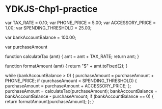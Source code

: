 # YDKJS-Chp1-practice

var TAX_RATE = 0.10;
var PHONE_PRICE = 5.00;
var ACCESSORY_PRICE = 1.00;
var SPENDING_THRESHOLD = 25.00;

var bankAccountBalance = 100.00;

var purchaseAmount

function calculateTax (amt) {
amt = amt + TAX_RATE;
return amt;
}

function formatAmount (amt) {
return "$" + amt.toFixed(2);
}


while (bankAccountBalance > 0) {
purchaseAmount = purchaseAmount + PHONE_PRICE;
if (purchaseAmount < SPENDING_THRESHOLD) {
purchaseAmount = purchaseAmount + ACCESSORY_PRICE;
};
purchaseAmount = calculateTax(purchaseAmount);
bankAccountBalance = bankAccountBalance - purchaseAmount;
if (bankAccountBalance == 0) {
return formatAmount(purchaseAmount);
};
}
